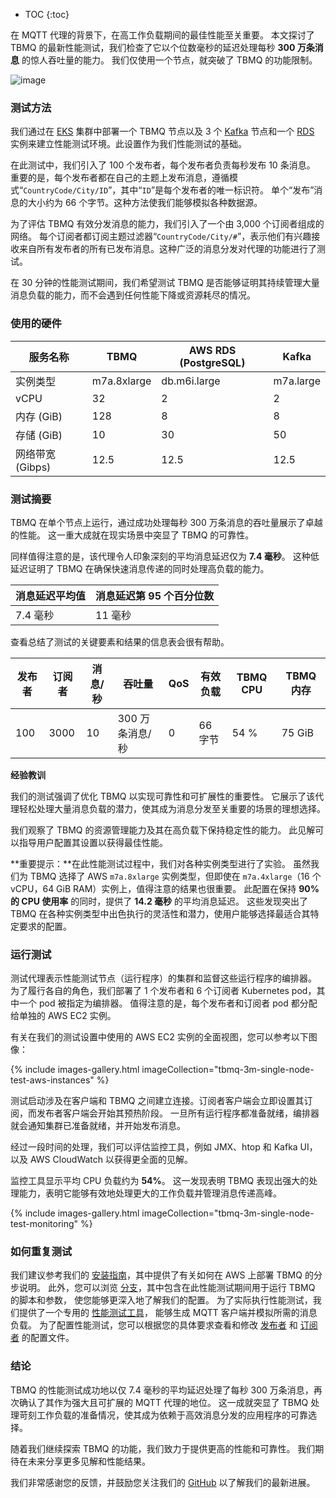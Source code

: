 * TOC
{:toc}

在 MQTT 代理的背景下，在高工作负载期间的最佳性能至关重要。
本文探讨了 TBMQ 的最新性能测试，我们检查了它以个位数毫秒的延迟处理每秒 **300 万条消息** 的惊人吞吐量的能力。
我们仅使用一个节点，就突破了 TBMQ 的功能限制。

![image](/images/mqtt-broker/reference/single-node-test/tbmq-perf-test-diagram.png)

### 测试方法

我们通过在 [EKS](https://aws.amazon.com/eks/) 集群中部署一个 TBMQ 节点以及 3 个 [Kafka](https://kafka.apache.org/) 节点和一个 [RDS](https://aws.amazon.com/rds/) 实例来建立性能测试环境。此设置作为我们性能测试的基础。

在此测试中，我们引入了 100 个发布者，每个发布者负责每秒发布 10 条消息。
重要的是，每个发布者都在自己的主题上发布消息，遵循模式“`CountryCode/City/ID`”，其中“`ID`”是每个发布者的唯一标识符。
单个“发布”消息的大小约为 66 个字节。这种方法使我们能够模拟各种数据源。

为了评估 TBMQ 有效分发消息的能力，我们引入了一个由 3,000 个订阅者组成的网络。
每个订阅者都订阅主题过滤器“`CountryCode/City/#`”，表示他们有兴趣接收来自所有发布者的所有已发布消息。这种广泛的消息分发对代理的功能进行了测试。

在 30 分钟的性能测试期间，我们希望测试 TBMQ 是否能够证明其持续管理大量消息负载的能力，而不会遇到任何性能下降或资源耗尽的情况。

### 使用的硬件

| 服务名称              | **TBMQ**    | **AWS RDS (PostgreSQL)** | **Kafka** |
|---------------------------|-------------|--------------------------|-----------|
| 实例类型             | m7a.8xlarge | db.m6i.large             | m7a.large |
| vCPU                      | 32          | 2                        | 2         |
| 内存 (GiB)              | 128         | 8                        | 8         |
| 存储 (GiB)             | 10          | 30                       | 50        |
| 网络带宽 (Gibps) | 12.5        | 12.5                     | 12.5      |

[comment]: <> ( 要将表格格式化为 markdown，请使用在线表格生成器 https://www.tablesgenerator.com/markdown_tables )

### 测试摘要

TBMQ 在单个节点上运行，通过成功处理每秒 300 万条消息的吞吐量展示了卓越的性能。
这一重大成就在现实场景中突显了 TBMQ 的可靠性。

同样值得注意的是，该代理令人印象深刻的平均消息延迟仅为 **7.4 毫秒**。
这种低延迟证明了 TBMQ 在确保快速消息传递的同时处理高负载的能力。

| 消息延迟平均值 | 消息延迟第 95 个百分位数 |
|-----------------|------------------|
| 7.4 毫秒          | 11 毫秒            |

查看总结了测试的关键要素和结果的信息表会很有帮助。

| 发布者 | 订阅者 | 消息/秒 | 吞吐量 | QoS | 有效负载  | TBMQ CPU | TBMQ 内存 |
|------------|-------------|---------|------------|-----|----------|----------|-------------|
| 100        | 3000        | 10      | 300 万条消息/秒   | 0   | 66 字节 | 54 %     | 75 GiB      |

**经验教训**

我们的测试强调了优化 TBMQ 以实现可靠性和可扩展性的重要性。
它展示了该代理轻松处理大量消息负载的潜力，使其成为消息分发至关重要的场景的理想选择。

我们观察了 TBMQ 的资源管理能力及其在高负载下保持稳定性的能力。
此见解可以指导用户配置其设置以获得最佳性能。

**重要提示：**在此性能测试过程中，我们对各种实例类型进行了实验。
虽然我们为 TBMQ 选择了 AWS `m7a.8xlarge` 实例类型，但即使在 `m7a.4xlarge`（16 个 vCPU，64 GiB RAM）实例上，值得注意的结果也很重要。
此配置在保持 **90% 的 CPU 使用率** 的同时，提供了 **14.2 毫秒** 的平均消息延迟。
这些发现突出了 TBMQ 在各种实例类型中出色执行的灵活性和潜力，使用户能够选择最适合其特定要求的配置。

### 运行测试

测试代理表示性能测试节点（运行程序）的集群和监督这些运行程序的编排器。
为了履行各自的角色，我们部署了 1 个发布者和 6 个订阅者 Kubernetes pod，其中一个 pod 被指定为编排器。
值得注意的是，每个发布者和订阅者 pod 都分配给单独的 AWS EC2 实例。

有关在我们的测试设置中使用的 AWS EC2 实例的全面视图，您可以参考以下图像：

{% include images-gallery.html imageCollection="tbmq-3m-single-node-test-aws-instances" %}

测试启动涉及在客户端和 TBMQ 之间建立连接。订阅者客户端会立即设置其订阅，而发布者客户端会开始其预热阶段。
一旦所有运行程序都准备就绪，编排器就会通知集群已准备就绪，并开始发布消息。

经过一段时间的处理，我们可以评估监控工具，例如 JMX、htop 和 Kafka UI，以及 AWS CloudWatch 以获得更全面的见解。

监控工具显示平均 CPU 负载约为 **54%**。
这一发现表明 TBMQ 表现出强大的处理能力，表明它能够有效地处理更大的工作负载并管理消息传递高峰。

{% include images-gallery.html imageCollection="tbmq-3m-single-node-test-monitoring" %}

### 如何重复测试

我们建议参考我们的 [安装指南](/docs/mqtt-broker/install/cluster/aws-cluster-setup/)，其中提供了有关如何在 AWS 上部署 TBMQ 的分步说明。
此外，您可以浏览 [分支](https://github.com/thingsboard/tbmq/tree/3M-single-node-perf-test/k8s/aws#readme)，其中包含在此性能测试期间用于运行 TBMQ 的脚本和参数，
使您能够更深入地了解我们的配置。
为了实际执行性能测试，我们提供了一个专用的 [性能测试工具](https://github.com/thingsboard/tb-mqtt-perf-tests/tree/3M-single-node-perf-test)，
能够生成 MQTT 客户端并模拟所需的消息负载。
为了配置性能测试，您可以根据您的具体要求查看和修改 [发布者](https://github.com/thingsboard/tb-mqtt-perf-tests/blob/3M-single-node-perf-test/k8s/broker-tests-publishers-config.yml) 和 [订阅者](https://github.com/thingsboard/tb-mqtt-perf-tests/blob/3M-single-node-perf-test/k8s/broker-tests-subscribers-config.yml) 的配置文件。

### 结论

TBMQ 的性能测试成功地以仅 7.4 毫秒的平均延迟处理了每秒 300 万条消息，再次确认了其作为强大且可扩展的 MQTT 代理的地位。
这一成就突显了 TBMQ 处理苛刻工作负载的准备情况，使其成为依赖于高效消息分发的应用程序的可靠选择。

随着我们继续探索 TBMQ 的功能，我们致力于提供更高的性能和可靠性。
我们期待在未来分享更多见解和性能结果。

我们非常感谢您的反馈，并鼓励您关注我们的 [GitHub](https://github.com/thingsboard/tbmq) 以了解我们的最新进展。